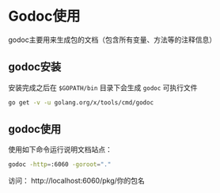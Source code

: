 # Godoc使用

godoc主要用来生成包的文档（包含所有变量、方法等的注释信息）

## godoc安装

安装完成之后在 `$GOPATH/bin` 目录下会生成 `godoc` 可执行文件

```bash
go get -v -u golang.org/x/tools/cmd/godoc
```

## godoc使用

使用如下命令运行说明文档站点：

```bash
godoc -http=:6060 -goroot="."
```

访问： http://localhost:6060/pkg/你的包名